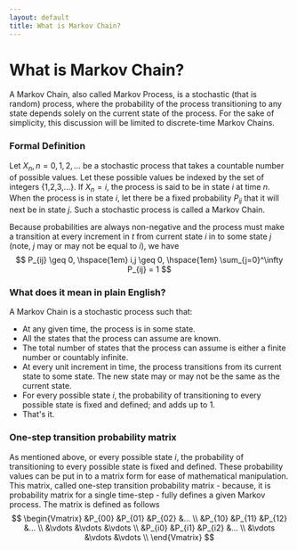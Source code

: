 ```yaml
---
layout: default
title: What is Markov Chain?
---
```


# What is Markov Chain?

A Markov Chain, also called Markov Process, is a stochastic (that is random) process, where the probability of the process transitioning to any state depends solely on the current state of the process. For the sake of simplicity, this discussion will be limited to discrete-time Markov Chains.

### Formal Definition
Let $X_{n}, n=0,1,2,...$ be a  stochastic process that takes a countable number of possible values. Let these possible values be indexed by the set of integers {1,2,3,...}. If $X_{n}=i$, the process is said to be in state $i$ at time $n$. When the process is in state $i$, let there be a fixed probability $P_{ij}$ that it will next be in state $j$. Such a stochastic process is called a Markov Chain.

Because probabilities are always non-negative and the process must make a transition at every increment in $t$ from current state $i$ in to some state $j$ (note, $j$ may or may not be equal to $i$), we have
$$ P_{ij} \geq 0, \hspace{1em} i,j \geq 0, \hspace{1em} \sum_{j=0}^\infty P_{ij} = 1 $$


### What does it mean in plain English?
A Markov Chain is a stochastic process such that:
- At any given time, the process is in some state.
- All the states that the process can assume are known.
- The total number of states that the process can assume is either a finite number or countably infinite.
- At every unit increment in time, the process transitions from its current state to some state. The new state may or may not be the same as the current state.
- For every possible state $i$, the probability of transitioning to every possible state is fixed and defined; and adds up to 1.
- That's it.


### One-step transition probability matrix
As mentioned above, or every possible state $i$, the probability of transitioning to every possible state is fixed and defined. These probability values can be put in to a matrix form for ease of mathematical manipulation. This matrix, called one-step transition probability matrix - because, it is probability matrix for a single time-step - fully defines a given Markov process. The matrix is defined as follows
$$ \begin{Vmatrix}
 &P_{00}  &P_{01}  &P_{02}  &... \\
 &P_{10}  &P_{11}  &P_{12}  &... \\
 &\vdots  &\vdots  &\vdots \\
 &P_{i0}  &P_{i1}  &P_{i2}  &... \\
 &\vdots  &\vdots  &\vdots \\
\end{Vmatrix}
$$
